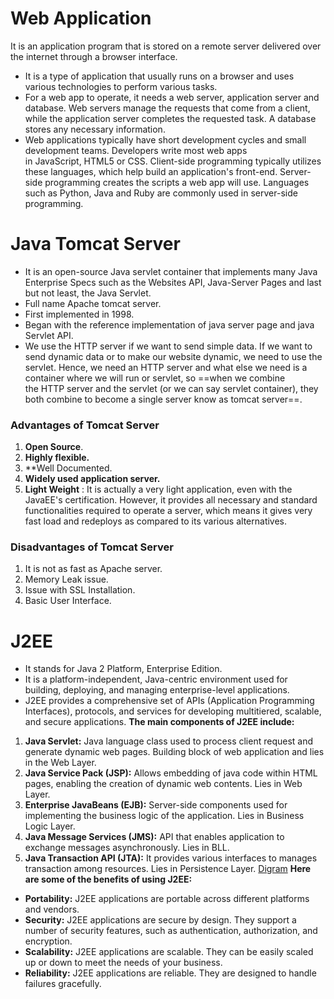 # Web Application
It is an application program that is stored on a remote server delivered over the internet through a browser interface.
- It is a type of application that usually runs on a browser and uses various technologies to perform various tasks.
- For a web app to operate, it needs a web server, application server and database. Web servers manage the requests that come from a client, while the application server completes the requested task. A database stores any necessary information.
- Web applications typically have short development cycles and small development teams. Developers write most web apps in JavaScript, HTML5 or CSS. Client-side programming typically utilizes these languages, which help build an application's front-end. Server-side programming creates the scripts a web app will use. Languages such as Python, Java and Ruby are commonly used in server-side programming.

# Java Tomcat Server
- It is an open-source Java servlet container that implements many Java Enterprise Specs such as the Websites API, Java-Server Pages and last but not least, the Java Servlet.
- Full name Apache tomcat server.
- First implemented in 1998.
- Began with the reference implementation of java server page and java Servlet API.
- We use the HTTP server if we want to send simple data. If we want to send dynamic data or to make our website dynamic, we need to use the servlet. Hence, we need an HTTP server and what else we need is a container where we will run or servlet, so ==when we combine the HTTP server and the servlet (or we can say servlet container), they both combine to become a single server know as tomcat server==.

### Advantages of Tomcat Server
1. **Open Source**.
2. **Highly flexible.**
3. **Well Documented.
4. **Widely used application server.**
5. **Light Weight** : It is actually a very light application, even with the JavaEE's certification. However, it provides all necessary and standard functionalities required to operate a server, which means it gives very fast load and redeploys as compared to its various alternatives. 
### Disadvantages of Tomcat Server
1. It is not as fast as Apache server.
2. Memory Leak issue.
3. Issue with SSL Installation.
4. Basic User Interface.

# J2EE 
- It stands for Java 2 Platform, Enterprise Edition.
- It is a platform-independent, Java-centric environment used for building, deploying, and managing enterprise-level applications.
- J2EE provides a comprehensive set of APIs (Application Programming Interfaces), protocols, and services for developing multitiered, scalable, and secure applications.
**The main components of J2EE include:**
1. **Java Servlet:** Java language class used to process client request and generate dynamic web pages. Building block of web application and lies in the Web Layer.
2. **Java Service Pack (JSP):** Allows embedding of java code within HTML pages, enabling the creation of dynamic web contents. Lies in Web Layer.
3. **Enterprise JavaBeans (EJB):** Server-side components used for implementing the business logic of the application. Lies in Business Logic Layer.
4. **Java Message Services (JMS):** API that enables application to exchange messages asynchronously.  Lies in BLL.
5. **Java Transaction API (JTA):** It provides various interfaces to manages transaction among resources. Lies in Persistence Layer.
[Digram](https://www.educative.io/answers/what-is-j2ee)
**Here are some of the benefits of using J2EE:**
- **Portability:** J2EE applications are portable across different platforms and vendors.
- **Security:** J2EE applications are secure by design. They support a number of security features, such as authentication, authorization, and encryption.
- **Scalability:** J2EE applications are scalable. They can be easily scaled up or down to meet the needs of your business.
- **Reliability:** J2EE applications are reliable. They are designed to handle failures gracefully.